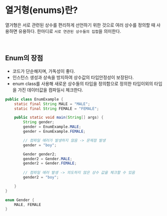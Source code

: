 # 열거형(enums)란?

열거형은 서로 관련된 상수를 편리하게 선언하기 위한 것으로 여러 상수를 정의할 때 사용하면 유용하다. 
한마디로 `서로 연관된 상수들의 집합`을 의미한다. 

<br>

## Enum의 장점

- 코드가 단순해지며, 가독성이 좋다.
- 인스턴스 생성과 상속을 방지하여 상수값의 타입안정성이 보장된다. 
- enum class를 사용해 새로운 상수들의 타입을 정의함으로 정의한 타입이외의 타입을 가진 데이터값을 컴파일시 체크한다. 

```java
public class EnumExample {
    static final String MALE = "MALE";
    static final String FEMALE = "FEMALE";

    public static void main(String[] args) {
        String gender;
        gender = EnumExample.MALE;
        gender = EnumExample.FEMALE;

        // 컴파일 에러가 발생하지 않음 -> 문제점 발생
        gender = "boy";

        Gender gender2;
        gender2 = Gender.MALE;
        gender2 = Gender.FEMALE;
        
        // 컴파일 에러 발생 -> 의도하지 않은 상수 값을 체크할 수 있음
        gender2 = "boy";

    }
}

enum Gender {
    MALE, FEMALE
}
```


